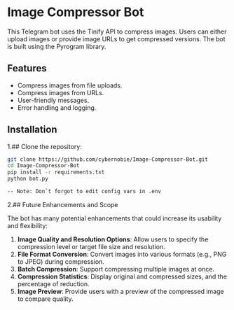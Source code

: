 # Image Compressor Bot

This Telegram bot uses the Tinify API to compress images. Users can either upload images or provide image URLs to get compressed versions. The bot is built using the Pyrogram library.

## Features

- Compress images from file uploads.
- Compress images from URLs.
- User-friendly messages.
- Error handling and logging.

## Installation

1.## Clone the repository:
   ```bash
   git clone https://github.com/cybernobie/Image-Compressor-Bot.git
   cd Image-Compressor-Bot
   pip install -r requirements.txt
   python bot.py

-- Note: Don`t forgot to edit config vars in .env
   ```
2.## Future Enhancements and Scope

The bot has many potential enhancements that could increase its usability and flexibility:

1. **Image Quality and Resolution Options**: Allow users to specify the compression level or target file size and resolution.
2. **File Format Conversion**: Convert images into various formats (e.g., PNG to JPEG) during compression.
3. **Batch Compression**: Support compressing multiple images at once.
4. **Compression Statistics**: Display original and compressed sizes, and the percentage of reduction.
5. **Image Preview**: Provide users with a preview of the compressed image to compare quality.

